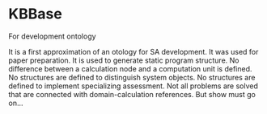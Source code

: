 # KBBase
For development ontology

It is a first approximation of an otology for SA development. It was used for paper preparation. It is used to generate static program structure. No difference between a calculation node and a computation unit is defined. No structures are defined to distinguish system objects. No structures are defined to implement specializing assessment. Not all problems are solved that are connected with domain-calculation references. But show must go on...
